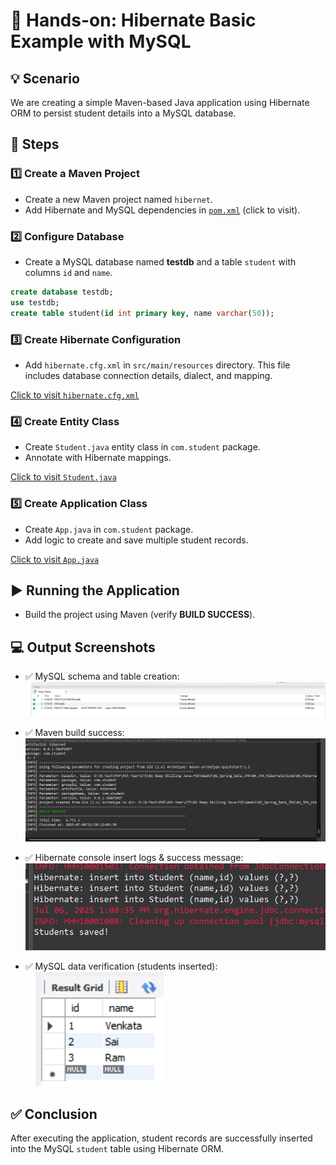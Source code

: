 # 📄 Hands-on: Hibernate Basic Example with MySQL

## 💡 Scenario

We are creating a simple Maven-based Java application using Hibernate ORM to persist student details into a MySQL database.

## 🧩 Steps

### 1️⃣ Create a Maven Project

* Create a new Maven project named `hibernet`.
* Add Hibernate and MySQL dependencies in [`pom.xml`](./hibernet/pom.xml) (click to visit).

### 2️⃣ Configure Database

* Create a MySQL database named **testdb** and a table `student` with columns `id` and `name`.

```sql
create database testdb;
use testdb;
create table student(id int primary key, name varchar(50));
```

### 3️⃣ Create Hibernate Configuration

* Add `hibernate.cfg.xml` in `src/main/resources` directory.
  This file includes database connection details, dialect, and mapping.

[Click to visit `hibernate.cfg.xml`](./hibernet/src/main/resources/hibernate.cfg.xml)

### 4️⃣ Create Entity Class

* Create `Student.java` entity class in `com.student` package.
* Annotate with Hibernate mappings.

[Click to visit `Student.java`](./hibernet/src/main/java/com/student/Student.java)

### 5️⃣ Create Application Class

* Create `App.java` in `com.student` package.
* Add logic to create and save multiple student records.

[Click to visit `App.java`](./hibernet/src/main/java/com/student/App.java)

## ▶️ Running the Application

* Build the project using Maven (verify **BUILD SUCCESS**).

## 💻 Output Screenshots

* ✅ MySQL schema and table creation:
  ![MySQL Schema](../../Output/Hibernet_Output/01_db_op.png)

* ✅ Maven build success:
  ![Build Success](../../Output/Hibernet_Output/02_build_success.png)

* ✅ Hibernate console insert logs & success message:
  ![Console Insert Logs](../../Output/Hibernet_Output/03_inserted_using_hibernet.png)

* ✅ MySQL data verification (students inserted):
  ![MySQL Result](../../Output/Hibernet_Output/04_data_in_table.png)

## ✅ Conclusion

After executing the application, student records are successfully inserted into the MySQL `student` table using Hibernate ORM.
